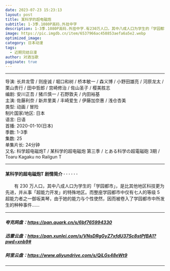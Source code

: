 ```yaml
---
date: 2023-07-23 15:23:13
layout: post
title: 某科学的超电磁炮
subtitle: 1-3季.1080P高码.外挂中字
description: 1-3季.1080P高码.外挂中字.有230万人口，其中八成人口为学生的「学园都市」，是比其他地区科技更为先进，并从事「超能力开发」的特殊地区。而整座学园都市中仅有七人的等级 5 超能力者之一御坂美琴，由于她的能力与个性使然...
image: https://pic.imgdb.cn/item/6537966ac458853aefa6a5e2.webp
optimized_image: 
category: 日本动漫
tags:
  - 近期完结日漫
author: 对酒当歌
paginate: true
---
```


---

导演: 长井龙雪 / 则座诚 / 堀口和树 / 桥本敏一 / 森义博 / 小野田雄亮 / 河原龙太 / 栗山贵行 / 田中哲郎 / 宫崎修治 / 佐山圣子 / 樱美胜志  
编剧: 安川正吾 / 猪爪慎一 / 石野敦夫 / 内田裕基  
主演: 佐藤利奈 / 新井里美 / 丰崎爱生 / 伊藤加奈惠 / 浅仓杏美  
类型: 动画 / 冒险  
制片国家/地区: 日本  
语言: 日语  
首播: 2020-01-10(日本)  
季数: 1-3季  
集数: 25  
单集片长: 24分钟  
又名: 科学超电磁炮T / 某科学的超电磁炮 第三季 / とある科学の超電磁砲 3期 / Toaru Kagaku no Railgun T  

---

#### 某科学的超电磁炮T 剧情简介 · · · · · ·

　　有 230 万人口，其中八成人口为学生的「学园都市」，是比其他地区科技更为先进，并从事「超能力开发」的特殊地区。而整座学园都市中仅有七人的等级 5 超能力者之一御坂美琴，由于她的能力与个性使然，因而被卷入了学园都市中所发生的种种事件……

---

##### 夸克网盘：<https://pan.quark.cn/s/6bf765994330>

##### 迅雷云盘：<https://pan.xunlei.com/s/VNsDRgGyZ7xfdU37Sc8stPfBA1?pwd=xnb9#>

##### 阿里云盘：<https://www.aliyundrive.com/s/QiLGs48eWt9>

---
